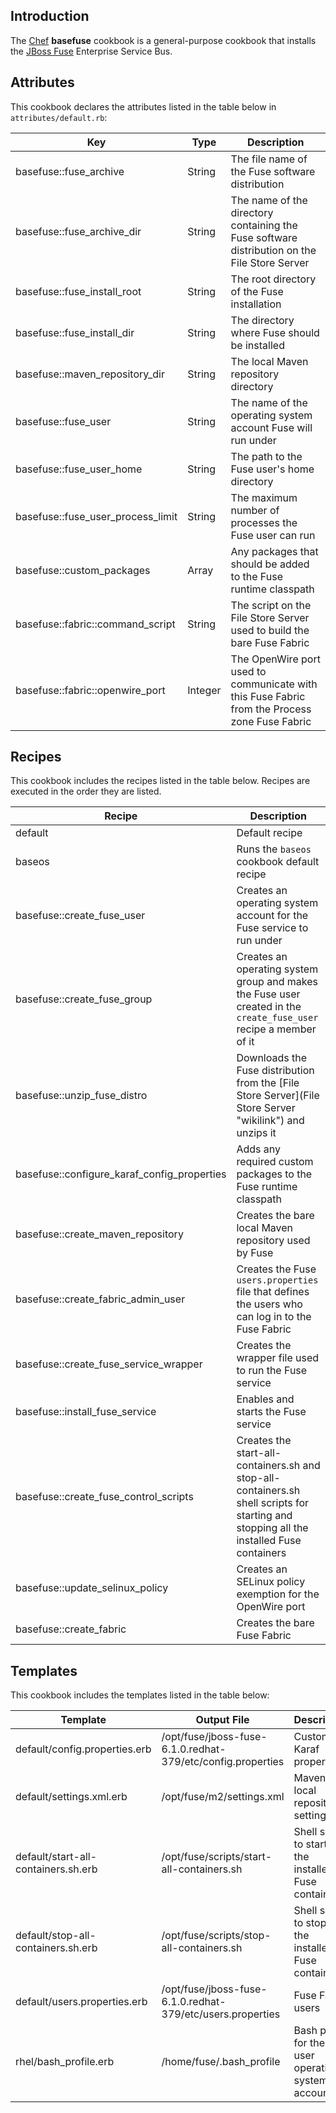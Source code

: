 Introduction
------------

The [Chef](https://www.chef.io/) **basefuse** cookbook is a general-purpose cookbook that installs the [JBoss Fuse](http://www.jboss.org/products/fuse/overview/) Enterprise Service Bus.

Attributes
----------

This cookbook declares the attributes listed in the table below in `attributes/default.rb`:

|Key|Type|Description|
|---|----|-----------|
|basefuse::fuse\_archive|String|The file name of the Fuse software distribution|
|basefuse::fuse\_archive\_dir|String|The name of the directory containing the Fuse software distribution on the File Store Server|
|basefuse::fuse\_install\_root|String|The root directory of the Fuse installation|
|basefuse::fuse\_install\_dir|String|The directory where Fuse should be installed|
|basefuse::maven\_repository\_dir|String|The local Maven repository directory|
|basefuse::fuse\_user|String|The name of the operating system account Fuse will run under|
|basefuse::fuse\_user\_home|String|The path to the Fuse user's home directory|
|basefuse::fuse\_user\_process\_limit|String|The maximum number of processes the Fuse user can run|
|basefuse::custom\_packages|Array|Any packages that should be added to the Fuse runtime classpath|
|basefuse::fabric::command\_script|String|The script on the File Store Server used to build the bare Fuse Fabric|
|basefuse::fabric::openwire\_port|Integer|The OpenWire port used to communicate with this Fuse Fabric from the Process zone Fuse Fabric|

Recipes
-------

This cookbook includes the recipes listed in the table below. Recipes are executed in the order they are listed.

|Recipe|Description|
|------|-----------|
|default|Default recipe|
|baseos|Runs the `baseos` cookbook default recipe|
|basefuse::create\_fuse\_user|Creates an operating system account for the Fuse service to run under|
|basefuse::create\_fuse\_group|Creates an operating system group and makes the Fuse user created in the `create_fuse_user` recipe a member of it|
|basefuse::unzip\_fuse\_distro|Downloads the Fuse distribution from the [File Store Server](File Store Server "wikilink") and unzips it|
|basefuse::configure\_karaf\_config\_properties|Adds any required custom packages to the Fuse runtime classpath|
|basefuse::create\_maven\_repository|Creates the bare local Maven repository used by Fuse|
|basefuse::create\_fabric\_admin\_user|Creates the Fuse `users.properties` file that defines the users who can log in to the Fuse Fabric|
|basefuse::create\_fuse\_service\_wrapper|Creates the wrapper file used to run the Fuse service|
|basefuse::install\_fuse\_service|Enables and starts the Fuse service|
|basefuse::create\_fuse\_control\_scripts|Creates the start-all-containers.sh and stop-all-containers.sh shell scripts for starting and stopping all the installed Fuse containers|
|basefuse::update\_selinux\_policy|Creates an SELinux policy exemption for the OpenWire port|
|basefuse::create\_fabric|Creates the bare Fuse Fabric|

Templates
---------

This cookbook includes the templates listed in the table below:

|Template|Output File|Description|
|--------|-----------|-----------|
|default/config.properties.erb|/opt/fuse/jboss-fuse-6.1.0.redhat-379/etc/config.properties|Custom Karaf properties|
|default/settings.xml.erb|/opt/fuse/m2/settings.xml|Maven local repository settings|
|default/start-all-containers.sh.erb|/opt/fuse/scripts/start-all-containers.sh|Shell script to start all the installed Fuse containers|
|default/stop-all-containers.sh.erb|/opt/fuse/scripts/stop-all-containers.sh|Shell script to stop all the installed Fuse containers|
|default/users.properties.erb|/opt/fuse/jboss-fuse-6.1.0.redhat-379/etc/users.properties|Fuse Fabric users|
|rhel/bash\_profile.erb|/home/fuse/.bash\_profile|Bash profile for the Fuse user operating system account|
